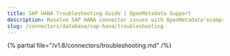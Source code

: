```yaml
---
title: SAP HANA Troubleshooting Guide | OpenMetadata Support
description: Resolve SAP HANA connector issues with OpenMetadata'scomprehensive troubleshooting guide. Fix connection errors, authentication problems, and metadata ...
slug: /connectors/database/sap-hana/troubleshooting
---
```


{% partial file="/v1.8/connectors/troubleshooting.md" /%}
